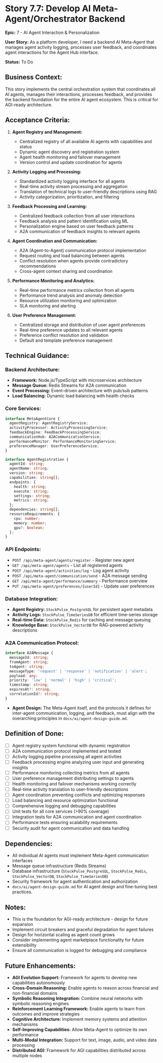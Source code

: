 # Story 7.7: Develop AI Meta-Agent/Orchestrator Backend

**Epic:** 7 - AI Agent Interaction & Personalization

**User Story:** As a platform developer, I need a backend AI Meta-Agent that manages agent activity logging, processes user feedback, and coordinates agent interactions for the Agent Hub interface.

**Status:** To Do

## Business Context:
This story implements the central orchestration system that coordinates all AI agents, manages their interactions, processes feedback, and provides the backend foundation for the entire AI agent ecosystem. This is critical for AGI-ready architecture.

## Acceptance Criteria:

1. **Agent Registry and Management:**
   - Centralized registry of all available AI agents with capabilities and status
   - Dynamic agent discovery and registration system
   - Agent health monitoring and failover management
   - Version control and update coordination for agents

2. **Activity Logging and Processing:**
   - Standardized activity logging interface for all agents
   - Real-time activity stream processing and aggregation
   - Translation of technical logs to user-friendly descriptions using RAG
   - Activity categorization, prioritization, and filtering

3. **Feedback Processing and Learning:**
   - Centralized feedback collection from all user interactions
   - Feedback analysis and pattern identification using ML
   - Personalization engine based on user feedback patterns
   - A2A communication of feedback insights to relevant agents

4. **Agent Coordination and Communication:**
   - A2A (Agent-to-Agent) communication protocol implementation
   - Request routing and load balancing between agents
   - Conflict resolution when agents provide contradictory recommendations
   - Cross-agent context sharing and coordination

5. **Performance Monitoring and Analytics:**
   - Real-time performance metrics collection from all agents
   - Performance trend analysis and anomaly detection
   - Resource utilization monitoring and optimization
   - SLA monitoring and alerting

6. **User Preference Management:**
   - Centralized storage and distribution of user agent preferences
   - Real-time preference updates to all relevant agents
   - Preference conflict resolution and validation
   - Default and template preference management

## Technical Guidance:

### Backend Architecture:
- **Framework:** Node.js/TypeScript with microservices architecture
- **Message Queue:** Redis Streams for A2A communication
- **Event Processing:** Event-driven architecture with pub/sub patterns
- **Load Balancing:** Dynamic load balancing with health checks

### Core Services:
```typescript
interface MetaAgentCore {
  agentRegistry: AgentRegistryService;
  activityProcessor: ActivityProcessingService;
  feedbackEngine: FeedbackProcessingService;
  communicationHub: A2ACommunicationService;
  performanceMonitor: PerformanceMonitoringService;
  preferenceManager: UserPreferenceService;
}

interface AgentRegistration {
  agentId: string;
  agentName: string;
  version: string;
  capabilities: string[];
  endpoints: {
    health: string;
    execute: string;
    settings: string;
    metrics: string;
  };
  dependencies: string[];
  resourceRequirements: {
    cpu: number;
    memory: number;
    gpu?: boolean;
  };
}
```

### API Endpoints:
- `POST /api/meta-agent/agents/register` - Register new agent
- `GET /api/meta-agent/agents` - List all registered agents
- `POST /api/meta-agent/activities/log` - Log agent activity
- `POST /api/meta-agent/communication/send` - A2A message sending
- `GET /api/meta-agent/performance/summary` - Performance overview
- `PUT /api/meta-agent/preferences/{userId}` - Update user preferences

### Database Integration:
- **Agent Registry:** `StockPulse_PostgreSQL` for persistent agent metadata
- **Activity Logs:** `StockPulse_TimeSeriesDB` for efficient time-series storage
- **Real-time Data:** `StockPulse_Redis` for caching and message queuing
- **Knowledge Base:** `StockPulse_VectorDB` for RAG-powered activity descriptions

### A2A Communication Protocol:
```typescript
interface A2AMessage {
  messageId: string;
  fromAgent: string;
  toAgent: string;
  messageType: 'request' | 'response' | 'notification' | 'alert';
  payload: any;
  priority: 'low' | 'normal' | 'high' | 'critical';
  timestamp: string;
  expiresAt?: string;
  correlationId?: string;
}
```
- **Agent Design:** The Meta-Agent itself, and the protocols it defines for inter-agent communication, logging, and feedback, must align with the overarching principles in `docs/ai/agent-design-guide.md`.

## Definition of Done:
- [ ] Agent registry system functional with dynamic registration
- [ ] A2A communication protocol implemented and tested
- [ ] Activity logging pipeline processing all agent activities
- [ ] Feedback processing engine analyzing user input and generating insights
- [ ] Performance monitoring collecting metrics from all agents
- [ ] User preference management distributing settings to agents
- [ ] Health monitoring and failover mechanisms working correctly
- [ ] Real-time activity translation to user-friendly descriptions
- [ ] Agent coordination preventing conflicts and optimizing responses
- [ ] Load balancing and resource optimization functional
- [ ] Comprehensive logging and debugging capabilities
- [ ] Unit tests for all core services (>90% coverage)
- [ ] Integration tests for A2A communication and agent coordination
- [ ] Performance tests ensuring scalability requirements
- [ ] Security audit for agent communication and data handling

## Dependencies:
- All individual AI agents must implement Meta-Agent communication interfaces
- Message queue infrastructure (Redis Streams)
- Database infrastructure (`StockPulse_PostgreSQL`, `StockPulse_Redis`, `StockPulse_VectorDB`, `StockPulse_TimeSeriesDB`)
- Security framework for agent authentication and authorization
- `docs/ai/agent-design-guide.md` for AI agent design and fine-tuning best practices.

## Notes:
- This is the foundation for AGI-ready architecture - design for future expansion
- Implement circuit breakers and graceful degradation for agent failures
- Design for horizontal scaling as agent count grows
- Consider implementing agent marketplace functionality for future extensibility
- Ensure all communication is logged for debugging and compliance

## Future Enhancements:
- **AGI Evolution Support:** Framework for agents to develop new capabilities autonomously
- **Cross-Domain Reasoning:** Enable agents to reason across financial and non-financial domains
- **Symbolic Reasoning Integration:** Combine neural networks with symbolic reasoning engines
- **Reinforcement Learning Framework:** Enable agents to learn from outcomes and improve strategies
- **Cognitive Architecture:** Implement memory systems and attention mechanisms
- **Self-Improving Capabilities:** Allow Meta-Agent to optimize its own performance
- **Multi-Modal Integration:** Support for text, image, audio, and video data processing
- **Distributed AGI:** Framework for AGI capabilities distributed across multiple nodes 